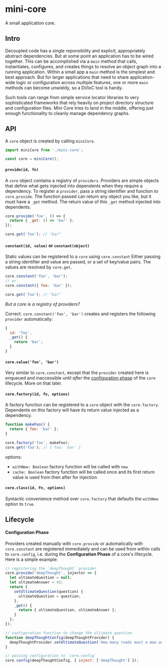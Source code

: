 # mini-core
A small application core.

## Intro
Decoupled code has a single reponsibility and explicit, appropriately abstract dependencies. But at some point an application has to be wired together. This can be accomplished via a `main` method that calls, instantiates, configures, and creates things to resolve an object graph into a running application. Within a small app a `main` method is the simplest and best approach. But for larger applications that need to share application-wide logic or configuration across multiple features, one or more `main` methods can become unwieldy, so a DI/IoC tool is handy.

Such tools can range from simple service locator libraries to very sophisticated frameworks that rely heavily on project directory structure and configuration files. Mini Core tries to land in the middle, offering just enough functionality to cleanly manage dependency graphs.

## API
A `core` object is created by calling `miniCore`.
```javascript
import miniCore from './mini-core';

const core = miniCore();
```

#### `provide(id, fn)`
A `core` object contains a registry of `providers`. Providers are simple objects that define what gets injected into dependents when they require a dependency. To register a `provider`, pass a string identifier and function to `core.provide`. The function passed can return any object you like, but it must have a `_get` method. The return value of this `_get` method injected into dependents.
```javascript
core.provide('foo', () => {
  return { _get: () => 'bar' };
});

core.get('foo'); // "bar"
```

#### `constant(id, value)` or `constant(object)`
Static values can be registered to a `core` using `core.constant` Either passing a string identifier and value are passed, or a set of key/value pairs. The values are resolved by `core.get`.
```javascript
core.constant('foo', 'bar');
// or
core.constant({ foo: 'bar' });

core.get('foo'); // "bar"
```

_But a core is a registry of providers?_

Correct. `core.constant('foo', 'bar')` creates and registers the following `provider` automatically:
```javascript
{
  id: 'foo',
  _get() {
    return 'bar';
  }
}
```

#### `core.value('foo', 'bar')`
Very similar to `core.constant`, except that the `provider` created here is enqueued and inaccessible until _after_ the [configuration phase](#configuration-phase) of the `core` lifecycle. More on that later.

#### `core.factory(id, fn, options)`
A factory function can be registered to a `core` object with the `core.factory`. Dependents on this factory will have its return value injected as a dependency.
```javascript
function makeFoo() {
  return { foo: 'bar' };
}

core.factory('foo', makeFoo);
core.get('foo'); // { foo: 'bar' }
```
options: 
 - `withNew: Boolean` factory function will be called with `new`
 - `cache: Boolean` factory function will be called once and its first return value is used from then after for injection

#### `core.class(id, Fn, options)`
Syntactic convenience method over `core.factory` that defaults the `withNew` option to `true`.

## Lifecycle

#### Configuration Phase

Providers created manually with `core.provide` or automatically with `core.constant` are registered immediately and can be used from within calls to `core.config`, i.e. during the **Configuration Phase** of a core's lifecycle. Here is a simple example:
```javascript
// registering the `deepThought` provider
core.provide('deepThought', injector => {
  let ultimateQuestion = null;
  let ultimateAnswer = 42;
  return {
    setUltimateQuestion(question) {
      ultimateQuestion = question;
    },
    _get() {
      return { ultimateQuestion, ultimateAnswer };
    }
  };
});

// configuration function to change the ultimate question
function deepThoughtConfig(deepThoughtProvider) {
  deepThoughtProvider.setUltimateQuestion('How many roads must a man walk down?');
}

// passing configuration to `core.config`
core.config(deepThoughtConfig, { inject: ['deepThought'] });
```
